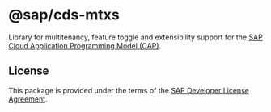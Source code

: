 # @sap/cds-mtxs

Library for multitenancy, feature toggle and extensibility support for the [SAP Cloud Application Programming Model (CAP)](https://cap.cloud.sap).

<!-- See the documentation for [Multitenancy](https://cap.cloud.sap/docs/guides/deployment/as-saas) and [Extensibility](https://cap.cloud.sap/docs/guides/extensibility) for more details. -->

## License

This package is provided under the terms of the [SAP Developer License Agreement](https://cap.cloud.sap/resources/license/developer-license-3_2_CAP.txt).
